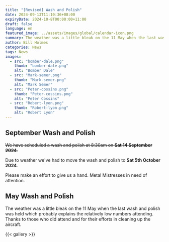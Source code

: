 ```yaml
---
title: "[Revised] Wash and Polish"
date: 2024-09-13T11:10:36+08:00
expiryDate: 2024-10-8T00:00:00+11:00
draft: false
language: en
featured_image: ../assets/images/global/calendar-icon.png
summary: The weather was a little bleak on the 11 May when the last wash and polish was held which probably explains the relatively low numbers attending. Thanks to those who did attend and for their efforts in cleaning up the aircraft.
author: Bill Holmes
categories: News
tags: News
images:
  - src: "bomber-dale.png"
    thumb: "bomber-dale.png"
    alt: "Bomber Dale"
  - src: "Mark-semer.png"
    thumb: "Mark-semer.png"
    alt: "Mark Semer"
  - src: "Peter-cossins.png"
    thumb: "Peter-cossins.png"
    alt: "Peter Cossins"
  - src: "Robert-lyon.png"
    thumb: "Robert-lyon.png"
    alt: "Robert Lyon"
---
```


## September Wash and Polish

~~We have scheduled a wash and polish at 8:30am on **Sat 14 September 2024**.~~

Due to weather we've had to move the wash and polish to **Sat 5th October 2024**. 

Please make an effort to give us a hand. Metal Mistresses in need of attention.

## May Wash and Polish

The weather was a little bleak on the 11 May when the last wash and polish was held which probably
explains the relatively low numbers attending. Thanks to those who did attend and for their efforts in
cleaning up the aircraft.

{{< gallery >}}